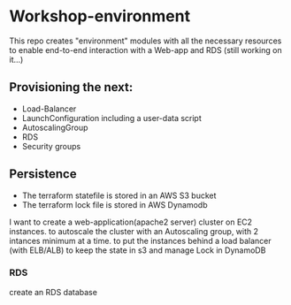 # Workshop-environment
This repo creates "environment" modules with all the necessary resources to enable end-to-end interaction with a Web-app and RDS (still working on it...)

## Provisioning the next:
- Load-Balancer
- LaunchConfiguration including a user-data script
- AutoscalingGroup
- RDS
- Security groups

## Persistence
- The terraform statefile is stored in an AWS S3 bucket
- The terraform lock file is stored in AWS Dynamodb

I want to create a web-application(apache2 server) cluster on EC2 instances. 
to autoscale the cluster with an Autoscaling group, with 2 intances minimum at a time.
to put the instances behind a load balancer (with ELB/ALB)
to keep the state in s3 and manage Lock in DynamoDB

### RDS
create an RDS database
